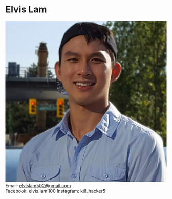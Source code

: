 # Elvis Lam
![alt text](https://raw.githubusercontent.com/Megachin502/megachin502.github.io/master/profile.jpg)
Email: elvislam502@gmail.com<br>
Facebook: elvis.lam.100
Instagram: kill_hacker5
